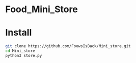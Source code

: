 # Food_Mini_Store
# Install
```sh
git clone https://github.com/FoowsIsBack/Mini_store.git
cd Mini_store
python3 store.py
```
